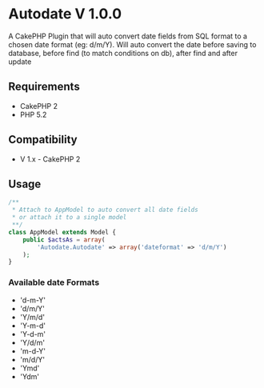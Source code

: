 # Autodate V 1.0.0 #

A CakePHP Plugin that will auto convert date fields from SQL format to a chosen date format (eg: d/m/Y).
Will auto convert the date before saving to database, before find (to match conditions on db), after find and after update

## Requirements ##

* CakePHP 2
* PHP 5.2

## Compatibility ##

* V 1.x - CakePHP 2

## Usage ##

```php
/**
 * Attach to AppModel to auto convert all date fields
 * or attach it to a single model
 **/
class AppModel extends Model {
    public $actsAs = array(
        'Autodate.Autodate' => array('dateformat' => 'd/m/Y')
    );
}
```

### Available date Formats ###

* 'd-m-Y'
* 'd/m/Y'
* 'Y/m/d'
* 'Y-m-d'
* 'Y-d-m'
* 'Y/d/m'
* 'm-d-Y'
* 'm/d/Y'
* 'Ymd'
* 'Ydm'
